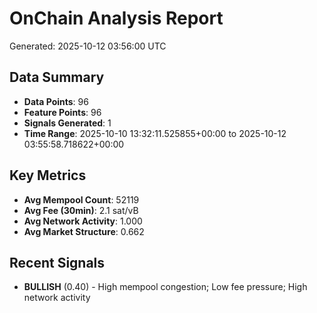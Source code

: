 # OnChain Analysis Report
Generated: 2025-10-12 03:56:00 UTC

## Data Summary
- **Data Points**: 96
- **Feature Points**: 96
- **Signals Generated**: 1
- **Time Range**: 2025-10-10 13:32:11.525855+00:00 to 2025-10-12 03:55:58.718622+00:00

## Key Metrics
- **Avg Mempool Count**: 52119
- **Avg Fee (30min)**: 2.1 sat/vB
- **Avg Network Activity**: 1.000
- **Avg Market Structure**: 0.662

## Recent Signals
- **BULLISH** (0.40) - High mempool congestion; Low fee pressure; High network activity
